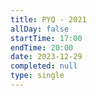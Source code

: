 ```yaml
---
title: PYQ - 2021
allDay: false
startTime: 17:00
endTime: 20:00
date: 2023-12-29
completed: null
type: single
---
```

